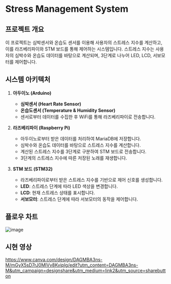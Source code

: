 # Stress Management System

## 프로젝트 개요
이 프로젝트는 심박센서와 온습도 센서를 이용해 사용자의 스트레스 지수를 계산하고, 이를 라즈베리파이와 STM 보드를 통해 제어하는 시스템입니다. 스트레스 지수는 사용자의 심박수와 온습도 데이터를 바탕으로 계산되며, 3단계로 나누어 LED, LCD, 서보모터를 제어합니다.

## 시스템 아키텍처
1. **아두이노 (Arduino)**
   - **심박센서 (Heart Rate Sensor)**
   - **온습도센서 (Temperature & Humidity Sensor)**
   - 센서로부터 데이터를 수집한 후 WiFi를 통해 라즈베리파이로 전송합니다.

2. **라즈베리파이 (Raspberry Pi)**
   - 아두이노로부터 받은 데이터를 처리하여 MariaDB에 저장합니다.
   - 심박수와 온습도 데이터를 바탕으로 스트레스 지수를 계산합니다.
   - 계산된 스트레스 지수를 3단계로 구분하여 STM 보드로 전송합니다.
   - 3단계의 스트레스 지수에 따른 저장된 노래를 재생합니다.

3. **STM 보드 (STM32)**
   - 라즈베리파이로부터 받은 스트레스 지수를 기반으로 제어 신호를 생성합니다.
   - **LED**: 스트레스 단계에 따라 LED 색상을 변경합니다.
   - **LCD**: 현재 스트레스 상태를 표시합니다.
   - **서보모터**: 스트레스 단계에 따라 서보모터의 동작을 제어합니다.

## 플로우 차트
![image](https://github.com/user-attachments/assets/98e24ab8-5d50-4a2b-8f37-cb130d7879a0)

## 시현 영상
https://www.canva.com/design/DAGMBA3ns-M/mGyX5sD7rJ0MIVv8Kviplg/edit?utm_content=DAGMBA3ns-M&utm_campaign=designshare&utm_medium=link2&utm_source=sharebutton
